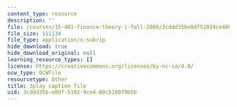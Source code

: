 ```yaml
---
content_type: resource
description: ''
file: /courses/15-401-finance-theory-i-fall-2008/3cddd35be8df51029ce460c518079b5b_ZWKnK9LIETA.vtt
file_size: 111134
file_type: application/x-subrip
hide_download: true
hide_download_original: null
learning_resource_types: []
license: https://creativecommons.org/licenses/by-nc-sa/4.0/
ocw_type: OCWFile
resourcetype: Other
title: 3play caption file
uid: 3cddd35b-e8df-5102-9ce4-60c518079b5b
---
```

